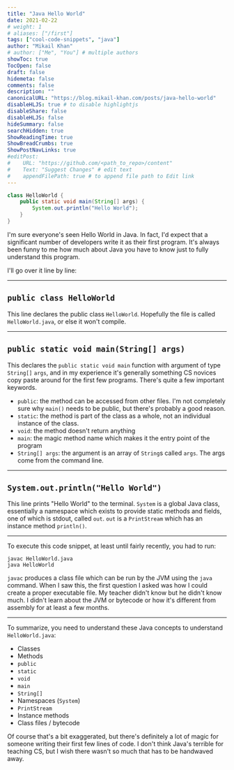 ```yaml
---
title: "Java Hello World"
date: 2021-02-22
# weight: 1
# aliases: ["/first"]
tags: ["cool-code-snippets", "java"]
author: "Mikail Khan"
# author: ["Me", "You"] # multiple authors
showToc: true
TocOpen: false
draft: false
hidemeta: false
comments: false
description: ""
canonicalURL: "https://blog.mikail-khan.com/posts/java-hello-world"
disableHLJS: true # to disable highlightjs
disableShare: false
disableHLJS: false
hideSummary: false
searchHidden: true
ShowReadingTime: true
ShowBreadCrumbs: true
ShowPostNavLinks: true
#editPost:
#    URL: "https://github.com/<path_to_repo>/content"
#    Text: "Suggest Changes" # edit text
#    appendFilePath: true # to append file path to Edit link
---
```


```java
class HelloWorld {
    public static void main(String[] args) {
        System.out.println("Hello World");
    }
}
```

I'm sure everyone's seen Hello World in Java. In fact, I'd expect that a significant number of developers write it as their first program. It's always been funny to me how much about Java you have to know just to fully understand this program.

I'll go over it line by line:

___

## `public class HelloWorld`

This line declares the public class `HelloWorld`. Hopefully the file is called `HelloWorld.java`, or else it won't compile.

___ 

## `public static void main(String[] args)`

This declares the `public static void main` function with argument of type `String[]` `args`, and in my experience it's generally something CS novices copy paste around for the first few programs. There's quite a few important keywords.

- `public`: the method can be accessed from other files. I'm not completely sure why `main()` needs to be public, but there's probably a good reason.
- `static`: the method is part of the class as a whole, not an individual instance of the class.
- `void`: the method doesn't return anything
- `main`: the magic method name which makes it the entry point of the program
- `String[] args`: the argument is an array of `String`s called `args`. The args come from the command line.

___

## `System.out.println("Hello World")`

This line prints "Hello World" to the terminal. `System` is a global Java class, essentially a namespace which exists to provide static methods and fields, one of which is stdout, called `out`. `out` is a `PrintStream` which has an instance method `println()`.

___

To execute this code snippet, at least until fairly recently, you had to run:

```
javac HelloWorld.java
java HelloWorld
```

`javac` produces a class file which can be run by the JVM using the `java` command. When I saw this, the first question I asked was how I could create a proper executable file. My teacher didn't know but he didn't know much. I didn't learn about the JVM or bytecode or how it's different from assembly for at least a few months.

___

To summarize, you need to understand these Java concepts to understand `HelloWorld.java`:
- Classes
- Methods
- `public`
- `static`
- `void`
- `main`
- `String[]`
- Namespaces (`System`)
- `PrintStream`
- Instance methods
- Class files / bytecode

Of course that's a bit exaggerated, but there's definitely a lot of magic for someone writing their first few lines of code. I don't think Java's terrible for teaching CS, but I wish there wasn't so much that has to be handwaved away.
